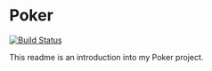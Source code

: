 # Poker

[![Build Status](https://travis-ci.com/stefanfroth/poker.svg?token=s3wrUz4phpxxGfMxPpPT&branch=epsilon)](https://travis-ci.com/stefanfroth/poker)

This readme is an introduction into my Poker project.
